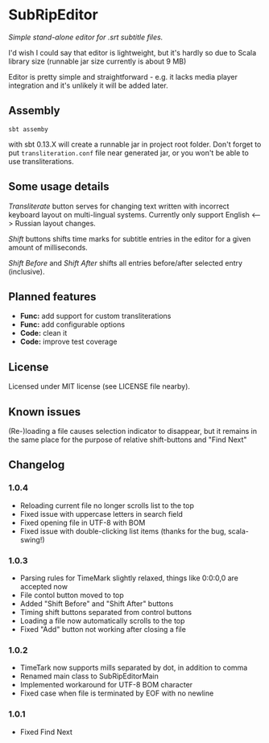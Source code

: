 SubRipEditor
============

*Simple stand-alone editor for .srt subtitle files.*

I'd wish I could say that editor is lightweight, but it's hardly so due to Scala library size (runnable jar size currently is about 9 MB)

Editor is pretty simple and straightforward - e.g. it lacks media player integration
and it's unlikely it will be added later.


Assembly
--------

```
sbt assemby
```
with sbt 0.13.X will create a runnable jar in project root folder.
Don't forget to put `transliteration.conf` file near generated jar, or you won't be able to use transliterations.


Some usage details
------------------

*Transliterate* button serves for changing text written with incorrect keyboard layout on multi-lingual systems.
Currently only support English <--> Russian layout changes.

*Shift* buttons shifts time marks for subtitle entries in the editor for a given amount of milliseconds.

*Shift Before* and *Shift After* shifts all entries before/after selected entry (inclusive).


Planned features
----------------

* **Func:** add support for custom transliterations
* **Func:** add configurable options
* **Code:** clean it
* **Code:** improve test coverage

License
-------

Licensed under MIT license (see LICENSE file nearby).


Known issues
------------

(Re-)loading a file causes selection indicator to disappear, but it remains in the same place for the purpose of relative shift-buttons and "Find Next" 


Changelog
---------
### 1.0.4
* Reloading current file no longer scrolls list to the top
* Fixed issue with uppercase letters in search field
* Fixed opening file in UTF-8 with BOM
* Fixed issue with double-clicking list items (thanks for the bug, scala-swing!)

### 1.0.3
* Parsing rules for TimeMark slightly relaxed, things like 0:0:0,0 are accepted now
* File contol button moved to top
* Added "Shift Before" and "Shift After" buttons
* Timing shift buttons separated from control buttons
* Loading a file now automatically scrolls to the top
* Fixed "Add" button not working after closing a file

### 1.0.2
* TimeTark now supports mills separated by dot, in addition to comma
* Renamed main class to SubRipEditorMain
* Implemented workaround for UTF-8 BOM character
* Fixed case when file is terminated by EOF with no newline

### 1.0.1
* Fixed Find Next